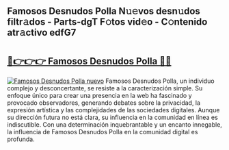 ## Famosos Desnudos Polla N𝚞𝚎vos desn𝚞dos filtr𝚊dos - Parts-dgT F𝚘tos vid𝚎o - C𝚘ntenido atr𝚊ctivo edfG7

# <h2><a href="http://mb71u2e.tromn.icu/?c=Famosos+Desnudos+Polla">🔗👉👉👉 Famosos Desnudos Polla 🔗🔗</a></h2>

[![Famosos Desnudos Polla nuevo](https://i.imgur.com/pEAQMta.gif)](http://mb71u2e.tromn.icu/?c=Famosos+Desnudos+Polla)
Famosos Desnudos Polla, un individuo complejo y desconcertante, se resiste a la caracterización simple. Su enfoque único para crear una presencia en la web ha fascinado y provocado observadores, generando debates sobre la privacidad, la expresión artística y las complejidades de las sociedades digitales. Aunque su dirección futura no está clara, su influencia en la comunidad en línea es indiscutible. Con una determinación inquebrantable y un encanto innegable, la influencia de Famosos Desnudos Polla en la comunidad digital es profunda.
